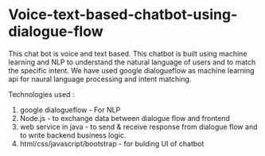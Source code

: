 # Voice-text-based-chatbot-using-dialogue-flow

This chat bot is voice and text based. This chatbot is built using machine learning and NLP to understand the natural language of users and to match the specific intent. We have used google dialogueflow as machine learning api for naural language processing and intent matching.

Technologies used :
1. google dialogueflow - For NLP
2. Node.js - to exchange data between dialogue flow and frontend
3. web service in java - to send & receive response from dialogue flow and to write backend business logic.
4. html/css/javascript/bootstrap - for bulding UI of chatbot
